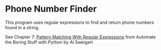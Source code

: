 # Phone Number Finder

This program uses regular expressions to find and return phone numbers found in a string.

See Chapter 7: [Pattern Matching With Regular Expressions](https://automatetheboringstuff.com/2e/chapter7/) from Automate the Boring Stuff with Python by Al Sweigart